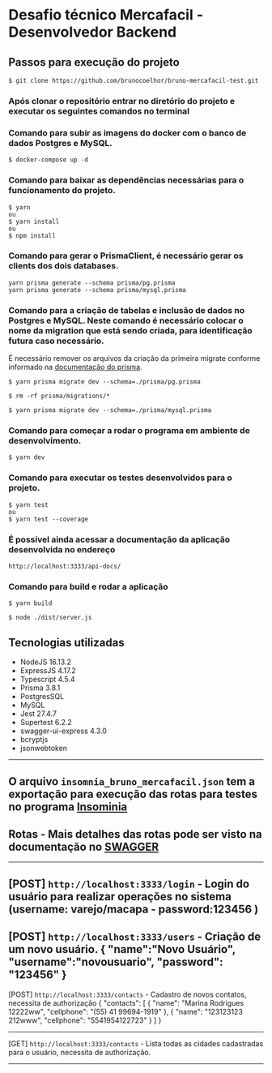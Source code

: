 # Desafio técnico Mercafacil - Desenvolvedor Backend


## Passos para execução do projeto

```
$ git clone https://github.com/brunocoelhor/bruno-mercafacil-test.git
```
### Após clonar o repositório entrar no diretório do projeto e executar os seguintes comandos no terminal

### Comando para subir as imagens do docker com o banco de dados Postgres e MySQL.
```
$ docker-compose up -d
```

### Comando para baixar as dependências necessárias para o funcionamento do projeto.
```
$ yarn
ou
$ yarn install
ou
$ npm install
```
### Comando para gerar o PrismaClient, é necessário gerar os clients dos dois databases.

```
yarn prisma generate --schema prisma/pg.prisma
yarn prisma generate --schema prisma/mysql.prisma
``` 

### Comando para a criação de tabelas e inclusão de dados no Postgres e MySQL. Neste comando é necessário colocar o nome da migration que está sendo criada, para identificação futura caso necessário.

É necessário remover os arquivos da criação da primeira migrate conforme informado na [documentação do prisma](https://www.prisma.io/docs/concepts/components/prisma-migrate/prisma-migrate-limitations-issues#you-cannot-automatically-switch-database-providers).
```
$ yarn prisma migrate dev --schema=./prisma/pg.prisma

$ rm -rf prisma/migrations/*

$ yarn prisma migrate dev --schema=./prisma/mysql.prisma
```
### Comando para começar a rodar o programa em ambiente de desenvolvimento.
```
$ yarn dev
```
### Comando para executar os testes desenvolvidos para o projeto.
```
$ yarn test
ou
$ yarn test --coverage
```
### É possível ainda acessar a documentação da aplicação desenvolvida no endereço

```
http://localhost:3333/api-docs/
```

### Comando para build e rodar a aplicação

```
$ yarn build

$ node ./dist/server.js
```

## Tecnologias utilizadas

- NodeJS 16.13.2
- ExpressJS 4.17.2
- Typescript 4.5.4
- Prisma 3.8.1
- PostgresSQL
- MySQL
- Jest 27.4.7
- Supertest 6.2.2
- swagger-ui-express 4.3.0
- bcryptjs
- jsonwebtoken
---

O arquivo `insomnia_bruno_mercafacil.json` tem a exportação para execução das rotas para testes no programa [Insominia](https://insomnia.rest/download)
---

## Rotas - Mais detalhes das rotas pode ser visto na documentação no [SWAGGER](http://localhost:3333/api-docs/)

---

[POST] `http://localhost:3333/login` - Login do usuário para realizar operações no sistema (username: varejo/macapa - password:123456 )
---

[POST] `http://localhost:3333/users` - Criação de um novo usuário. 
{
    "name":"Novo Usuário",
    "username":"novousuario",
    "password": "123456"
}
---

[POST] `http://localhost:3333/contacts` - Cadastro de novos contatos, necessita de authorização
{
	"contacts": [
			{
					"name": "Marina Rodrigues 12222ww",
					"cellphone": "(55) 41 99694-1919"
			},
			{
					"name": "123123123 212www",
					"cellphone": "5541954122723"
			}
	]
}

---

[GET] `http://localhost:3333/contacts` - Lista todas as cidades cadastradas para o usuário, necessita de authorização.

---